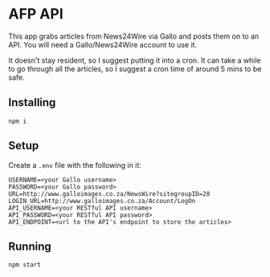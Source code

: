 # AFP API

This app grabs articles from News24Wire via Gallo and posts them on to an API. You will need a Gallo/News24Wire account to use it.

It doesn't stay resident, so I suggest putting it into a cron. It can take a while to go through all the articles, so I suggest a cron time of around 5 mins to be safe.

## Installing

`npm i`

## Setup

Create a `.env` file with the following in it:

```
USERNAME=<your Gallo username>
PASSWORD=<your Gallo password>
URL=http://www.galloimages.co.za/NewsWire?sitegroupID=20
LOGIN_URL=http://www.galloimages.co.za/Account/LogOn
API_USERNAME=<your RESTful API username>
API_PASSWORD=<your RESTful API password>
API_ENDPOINT=<url to the API's endpoint to store the articles>
```

## Running

`npm start`

